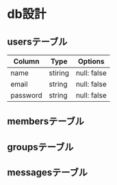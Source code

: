 # db設計

## usersテーブル

|Column|Type|Options|
|------|----|-------|
|name|stiring|null: false|
|email|string|null: false|
|password|string|null: false|

## membersテーブル


## groupsテーブル



## messagesテーブル
